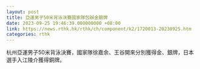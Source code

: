 ```yaml
---
layout: post
title: 亞運男子50米背泳決賽國家隊包辦金銀牌
date: 2023-09-25 19:46:39.000000000 +08:00
link: https://news.rthk.hk/rthk/ch/component/k2/1720013-20230925.htm
categories: rthk
---
```


杭州亞運男子50米背泳決賽，國家隊徐嘉余、王谷開來分別獲得金、銀牌，日本選手入江陵介獲得銅牌。
